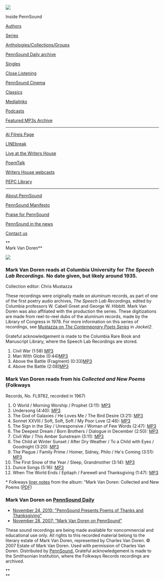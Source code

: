 ![](PennSound_flat.gif)

  

  
  

Inside PennSound

[Authors](authors.php)

[Series](series.php)

[Anthologies/Collections/Groups](anthologies.php)

[PennSound Daily archive](http://writing.upenn.edu/pennsound/daily)

[Singles](http://writing.upenn.edu/pennsound/singles)

[Close Listening](Close-Listening.php)

[PennSound Cinema](video.php)

[Classics](classics.php)

[Medialinks](http://writing.upenn.edu/wh/multimedia/medialinks/index.php)

[Podcasts](http://writing.upenn.edu/pennsound/podcasts.php)

[Featured MP3s Archive](featured-resources-archive.php)

------------------------------------------------------------------------

[Al Filreis Page](Filreis.html)

[LINEbreak](LINEbreak.html)

[Live at the Writers House](http://writing.upenn.edu/%7Ewh/involved/series/live/)

[PoemTalk](http://jacket2.org/content/poem-talk)

[Writers House webcasts](http://writing.upenn.edu/%7Ewh/webcasts/)

[PEPC
Library](http://writing.upenn.edu/pepc/contents.html)

------------------------------------------------------------------------

[About PennSound](http://writing.upenn.edu/pennsound/about.php)

[PennSound Manifesto](http://writing.upenn.edu/pennsound/manifesto.php)

<span class="quoted1">[Praise for PennSound](http://writing.upenn.edu/pennsound/praise.php)</span>

[PennSound in the news](http://writing.upenn.edu/pennsound/news)

[Contact us](mailto:pennsound@writing.upenn.edu)

**  
Mark Van Doren**

![](http://www.college.columbia.edu/cct_archive/sep05/images/van_doren.jpg)

### Mark Van Doren reads at Columbia University for *The Speech Lab Recordings.* No date given, but likely around 1935.

Collection editor: Chris Mustazza  
  
These recordings were originally made on aluminum records, as part of one of the first poetry audio archives, *The Speech Lab Recordings,* edited by Columbia professors W. Cabell Greet and George W. Hibbitt. Mark Van Doren
was also affiliated with the production the series. These digitizations are made from reel-to-reel dubs of the aluminum records, made by the Library of Congress in 1978. For more information on this series of recordings, see [Mustazza on *The Contemporary Poets Series*](https://jacket2.org/article/provenance-report) in *Jacket2*.  
  
Grateful acknowledgement is made to the Columbia Rare Book and Manuscript Library, where the Speech Lab Recordings are stored.  
  
1. Civil War (1:58) [MP3](http://media.sas.upenn.edu/pennsound/authors/Van-Doren/Speech-Lab-Recordings/Van-Doren_Mark_01_139A_Civil-War_Speech-Lab-Recordings_New-York.mp3)  
2. Man With Globe (0:44)[MP3](http://media.sas.upenn.edu/pennsound/authors/Van-Doren/Speech-Lab-Recordings/Van-Doren_Mark_02_139A_Man-With-Globe_Speech-Lab-Recordings_New-York.mp3)  
3. Above the Battle (Fragment) (0:33)[MP3](http://media.sas.upenn.edu/pennsound/authors/Van-Doren/Speech-Lab-Recordings/Van-Doren_Mark_03_139B_Above-the-Battle-Fragment_Speech-Lab-Recordings_New-York.mp3)  
4. Above the Battle (2:08)[MP3](http://media.sas.upenn.edu/pennsound/authors/Van-Doren/Speech-Lab-Recordings/Van-Doren_Mark_04_139B_Above-the-Battle_Speech-Lab-Recordings_New-York.mp3)  

### Mark Van Doren reads from his *Collected and New Poems* (Folkways
Records, No. FL9782, recorded in 1967)

1. O World / Morning Worship / Prophet (3:11): [MP3](http://media.sas.upenn.edu/pennsound/authors/Van-Doren/Van-Doren-Mark_01_O-World_Morning-Worship_Prophet_Folkways_1967.mp3)  
2. Undersong (4:40): [MP3](http://media.sas.upenn.edu/pennsound/authors/Van-Doren/Van-Doren-Mark_02_Undersong_Folkways_1967.mp3)  
3. The God of Galaxies / He Loves Me / The Bird Desire (3:21): [MP3](http://media.sas.upenn.edu/pennsound/authors/Van-Doren/Van-Doren-Mark_03_The-God-of-Galaxies_He-Loves-Me_The-Bird-Desire_Sonnet-XXVIII_Folkways_1967.mp3)  
4. Sonnet XXVIII / Soft, Soft, Soft / My Poor Love (2:46): [MP3](http://media.sas.upenn.edu/pennsound/authors/Van-Doren/Van-Doren-Mark_04_Soft,-Soft,-Soft_My-Poor-Love_Folkways_1967.mp3)  
5. The Sign in the Sky / Unresponsive / Woman of Few Words (2:47): [MP3](http://media.sas.upenn.edu/pennsound/authors/Van-Doren/Van-Doren-Mark_05_The-Sign-in-the-Sky_Unresponsive_Woman-of-Few-Words_Folkways_1967.mp3)  
6. The Deepest Dream / Born Brothers / Dialogue in December (2:50): [MP3](http://media.sas.upenn.edu/pennsound/authors/Van-Doren/Van-Doren-Mark_06_The-Deepest-Dream_Born-Brothers_Dialogue-in-December_Folkways_1967.mp3)  
7. Civil War / This Amber Sunstream (3:11): [MP3](http://media.sas.upenn.edu/pennsound/authors/Van-Doren/Van-Doren-Mark_07_Civil-War_This-Amber-Sunstream_Folkways_1967.mp3)  
8. The Child at Winter Sunset / After Dry Weather / To a Child with Eyes / Goodnight (3:20): [MP3](http://media.sas.upenn.edu/pennsound/authors/Van-Doren/Van-Doren-Mark_08_The-Child-at-Winter-Sunset_After-Dry-Weather_To-a-Child-with-Eyes_Goodnight_Folkways_1967.mp3)  
9. The Plague / Family Prime / Homer, Sidney, Philo / He's Coming (3:51): [MP3](http://media.sas.upenn.edu/pennsound/authors/Van-Doren/Van-Doren-Mark_09_The-Plague_Family-Prime_Homer,-Sidney,-Philo_He's-Coming_Folkways_1967.mp3)  
10. The First Snow of the Year / Sleep, Grandmother (3:14): [MP3](http://media.sas.upenn.edu/pennsound/authors/Van-Doren/Van-Doren-Mark_10_The-First-Snow-of-the-Year_Sleep,-Grandmother_Folkways_1967.mp3)  
11. Dunce Songs (5:16): [MP3](http://media.sas.upenn.edu/pennsound/authors/Van-Doren/Van-Doren-Mark_11_Dunce-Songs_Folkways_1967.mp3)  
12. When The World Ends / Epitaph / Farewell and Thanksgiving (1:47): [MP3](http://media.sas.upenn.edu/pennsound/authors/Van-Doren/Van-Doren-Mark_12_When-the-World-Ends_Epitaph_Farewell-and-Thanksgiving_Folkways_1967.mp3)  

\* Folkways
[liner
notes](http://media.sas.upenn.edu/pennsound/authors/Van-Doren/VanDoren-Mark_liner-notes_Folkways+1967.pdf) from the album: "Mark Van Doren: Collected and New Poems ([PDF](http://media.sas.upenn.edu/pennsound/authors/Van-Doren/VanDoren-Mark_liner-notes_Folkways+1967.pdf))

### Mark Van Doren on [PennSound Daily](http://writing.upenn.edu/pennsound/daily)

-   [November 24, 2010: "PennSound Presents Poems of Thanks and Thanksgiving"](http://writing.upenn.edu/pennsound/daily/201011.php#24_01:22)
-   [November 28, 2007: "Mark Van Doren on PennSound"](http://writing.upenn.edu/pennsound/daily/200711.php#28_15:16)

These sound recordings are being made available for noncommercial and
educational use only. All rights to this recorded material belong to the literary estate of Mark Van Doren, represented by Charles Van Doren. © 2007 Estate of Mark Van Doren. Used with
permission of Charles Van Doren. Distributed by [PennSound.](../index.html) Grateful acknowledgement is made to the Smithsonian Institution, where the Folkways Records
recordings are archived.

**  
**
